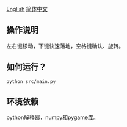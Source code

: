 [English](https://github.com/zhinasibuji/tetris/) [简体中文](https://github.com/zhinasibuji/tetris/blob/master/README_CN.md)

## 操作说明

左右键移动，下键快速落地，空格键确认、旋转。

## 如何运行？

    python src/main.py

## 环境依赖

python解释器，numpy和pygame库。
